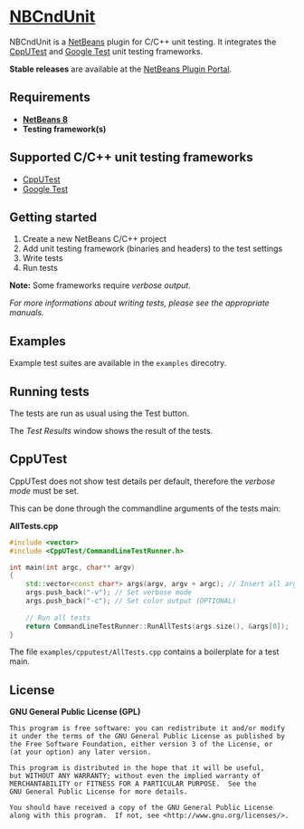 # [NBCndUnit](https://github.com/offa/NBCndUnit)

NBCndUnit is a [NetBeans](https://netbeans.org) plugin for C/C++ unit testing. It integrates the [CppUTest](https://cpputest.github.io/) and [Google Test](https://code.google.com/p/googletest/) unit testing frameworks.

**Stable releases** are available at the [NetBeans Plugin Portal](http://plugins.netbeans.org/plugin/57174/nbcndunit).


## Requirements

 - [**NetBeans 8**](https://netbeans.org)
 - **Testing framework(s)**


## Supported C/C++ unit testing frameworks

 - [CppUTest](https://cpputest.github.io/)
 - [Google Test](https://code.google.com/p/googletest/)


## Getting started

 1. Create a new NetBeans C/C++ project
 1. Add unit testing framework (binaries and headers) to the test settings
 1. Write tests
 1. Run tests

**Note:** Some frameworks require *verbose output*.

*For more informations about writing tests, please see the appropriate manuals.*


## Examples

Example test suites are available in the `examples` direcotry.


## Running tests

The tests are run as usual using the Test button.

The *Test Results* window shows the result of the tests.


## CppUTest

CppUTest does not show test details per default, therefore the *verbose mode* must be set.

This can be done through the commandline arguments of the tests main:

**AllTests.cpp**

```cpp
#include <vector>
#include <CppUTest/CommandLineTestRunner.h>

int main(int argc, char** argv)
{
    std::vector<const char*> args(argv, argv + argc); // Insert all arguments
    args.push_back("-v"); // Set verbose mode
    args.push_back("-c"); // Set color output (OPTIONAL)
    
    // Run all tests
    return CommandLineTestRunner::RunAllTests(args.size(), &args[0]);
}
```
The file `examples/cpputest/AllTests.cpp` contains a boilerplate for a test main.


## License

**GNU General Public License (GPL)**

    This program is free software: you can redistribute it and/or modify
    it under the terms of the GNU General Public License as published by
    the Free Software Foundation, either version 3 of the License, or
    (at your option) any later version.

    This program is distributed in the hope that it will be useful,
    but WITHOUT ANY WARRANTY; without even the implied warranty of
    MERCHANTABILITY or FITNESS FOR A PARTICULAR PURPOSE.  See the
    GNU General Public License for more details.

    You should have received a copy of the GNU General Public License
    along with this program.  If not, see <http://www.gnu.org/licenses/>.
